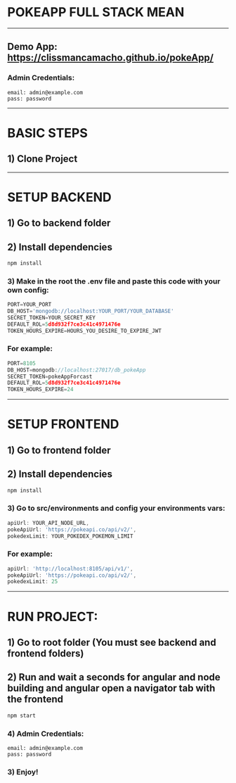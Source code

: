 # POKEAPP FULL STACK MEAN
---
## Demo App: https://clissmancamacho.github.io/pokeApp/
### Admin Credentials:
```text
email: admin@example.com
pass: password
```
---
# BASIC STEPS
## 1) Clone Project
---

# SETUP BACKEND

## 1) Go to backend folder

## 2) Install dependencies

```bash
npm install
```

### 3) Make in the root the .env file and paste this code with your own config:

```js
PORT=YOUR_PORT
DB_HOST='mongodb://localhost:YOUR_PORT/YOUR_DATABASE'
SECRET_TOKEN=YOUR_SECRET_KEY
DEFAULT_ROL=5d8d932f7ce3c41c4971476e
TOKEN_HOURS_EXPIRE=HOURS_YOU_DESIRE_TO_EXPIRE_JWT
```
### For example:

```js
PORT=8105
DB_HOST=mongodb://localhost:27017/db_pokeApp
SECRET_TOKEN=pokeAppForcast
DEFAULT_ROL=5d8d932f7ce3c41c4971476e
TOKEN_HOURS_EXPIRE=24
```
---

# SETUP FRONTEND

## 1) Go to frontend folder

## 2) Install dependencies

```bash
npm install
```
### 3) Go to src/environments and config your environments vars:

```js
apiUrl: YOUR_API_NODE_URL,
pokeApiUrl: 'https://pokeapi.co/api/v2/',
pokedexLimit: YOUR_POKEDEX_POKEMON_LIMIT
```
### For example:

```js
apiUrl: 'http://localhost:8105/api/v1/',
pokeApiUrl: 'https://pokeapi.co/api/v2/',
pokedexLimit: 25
```
---

# RUN PROJECT:

## 1) Go to root folder (You must see backend and frontend folders)

## 2) Run and wait a seconds for angular and node building and angular open a navigator tab with the frontend
```bash
npm start
```
### 4) Admin Credentials:
```text
email: admin@example.com
pass: password
```

### 3) Enjoy!
